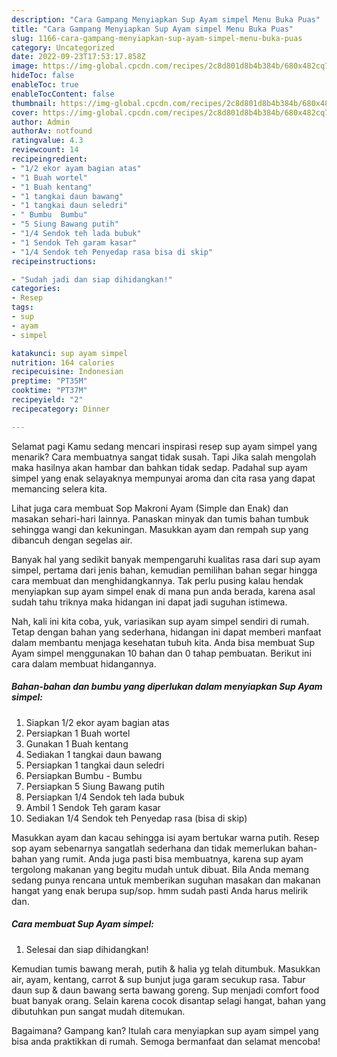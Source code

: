 ```yaml
---
description: "Cara Gampang Menyiapkan Sup Ayam simpel Menu Buka Puas"
title: "Cara Gampang Menyiapkan Sup Ayam simpel Menu Buka Puas"
slug: 1166-cara-gampang-menyiapkan-sup-ayam-simpel-menu-buka-puas
category: Uncategorized
date: 2022-09-23T17:53:17.858Z
image: https://img-global.cpcdn.com/recipes/2c8d801d8b4b384b/680x482cq70/sup-ayam-simpel-foto-resep-utama.jpg
hideToc: false
enableToc: true
enableTocContent: false
thumbnail: https://img-global.cpcdn.com/recipes/2c8d801d8b4b384b/680x482cq70/sup-ayam-simpel-foto-resep-utama.jpg
cover: https://img-global.cpcdn.com/recipes/2c8d801d8b4b384b/680x482cq70/sup-ayam-simpel-foto-resep-utama.jpg
author: Admin
authorAv: notfound
ratingvalue: 4.3
reviewcount: 14
recipeingredient:
- "1/2 ekor ayam bagian atas"
- "1 Buah wortel"
- "1 Buah kentang"
- "1 tangkai daun bawang"
- "1 tangkai daun seledri"
- " Bumbu  Bumbu"
- "5 Siung Bawang putih"
- "1/4 Sendok teh lada bubuk"
- "1 Sendok Teh garam kasar"
- "1/4 Sendok teh Penyedap rasa bisa di skip"
recipeinstructions:

- "Sudah jadi dan siap dihidangkan!"
categories:
- Resep
tags:
- sup
- ayam
- simpel

katakunci: sup ayam simpel 
nutrition: 164 calories
recipecuisine: Indonesian
preptime: "PT35M"
cooktime: "PT37M"
recipeyield: "2"
recipecategory: Dinner

---
```



Selamat pagi Kamu sedang mencari inspirasi resep sup ayam simpel yang menarik? Cara membuatnya sangat tidak susah. Tapi Jika salah mengolah maka hasilnya akan hambar dan bahkan tidak sedap. Padahal sup ayam simpel yang enak selayaknya mempunyai aroma dan cita rasa yang dapat memancing selera kita.


Lihat juga cara membuat Sop Makroni Ayam (Simple dan Enak) dan masakan sehari-hari lainnya. Panaskan minyak dan tumis bahan tumbuk sehingga wangi dan kekuningan. Masukkan ayam dan rempah sup yang dibancuh dengan segelas air.

Banyak hal yang sedikit banyak mempengaruhi kualitas rasa dari sup ayam simpel, pertama dari jenis bahan, kemudian pemilihan bahan segar hingga cara membuat dan menghidangkannya. Tak perlu pusing kalau hendak menyiapkan sup ayam simpel enak di mana pun anda berada, karena asal sudah tahu triknya maka hidangan ini dapat jadi suguhan istimewa.


Nah, kali ini kita coba, yuk, variasikan sup ayam simpel sendiri di rumah. Tetap dengan bahan yang sederhana, hidangan ini dapat memberi manfaat dalam membantu menjaga kesehatan tubuh kita. Anda bisa membuat Sup Ayam simpel menggunakan 10 bahan dan 0 tahap pembuatan. Berikut ini cara dalam membuat hidangannya.

<!--inarticleads1-->

##### Bahan-bahan dan bumbu yang diperlukan dalam menyiapkan Sup Ayam simpel:

1. Siapkan 1/2 ekor ayam bagian atas
1. Persiapkan 1 Buah wortel
1. Gunakan 1 Buah kentang
1. Sediakan 1 tangkai daun bawang
1. Persiapkan 1 tangkai daun seledri
1. Persiapkan  Bumbu - Bumbu
1. Persiapkan 5 Siung Bawang putih
1. Persiapkan 1/4 Sendok teh lada bubuk
1. Ambil 1 Sendok Teh garam kasar
1. Sediakan 1/4 Sendok teh Penyedap rasa (bisa di skip)


Masukkan ayam dan kacau sehingga isi ayam bertukar warna putih. Resep sop ayam sebenarnya sangatlah sederhana dan tidak memerlukan bahan-bahan yang rumit. Anda juga pasti bisa membuatnya, karena sup ayam tergolong makanan yang begitu mudah untuk dibuat. Bila Anda memang sedang punya rencana untuk memberikan suguhan masakan dan makanan hangat yang enak berupa sup/sop. hmm sudah pasti Anda harus melirik dan. 

<!--inarticleads2-->

##### Cara membuat Sup Ayam simpel:


1. Selesai dan siap dihidangkan!

Kemudian tumis bawang merah, putih &amp; halia yg telah ditumbuk. Masukkan air, ayam, kentang, carrot &amp; sup bunjut juga garam secukup rasa. Tabur daun sup &amp; daun bawang serta bawang goreng. Sup menjadi comfort food buat banyak orang. Selain karena cocok disantap selagi hangat, bahan yang dibutuhkan pun sangat mudah ditemukan. 

Bagaimana? Gampang kan? Itulah cara menyiapkan sup ayam simpel yang bisa anda praktikkan di rumah. Semoga bermanfaat dan selamat mencoba!
